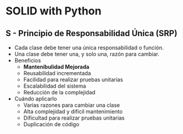 
# SOLID with Python


## S - Principio de Responsabilidad Única (SRP)
- Cada clase debe tener una única responsabilidad o función.
- Una clase debe tener una, y solo una, razón para cambiar.
- Beneficios
  - **Mantenibulidad Mejorada**
  - Reusabilidad incrementada 
  - Facilidad para realizar pruebas unitarias
  - Escalabilidad del sistema
  - Reducción de la complejidad
- Cuándo aplicarlo
  - Varias razones para cambiar una clase
  - Alta complejidad y difícil mantenimiento
  - Dificultad para realizar pruebas unitarias
  - Duplicación de código
